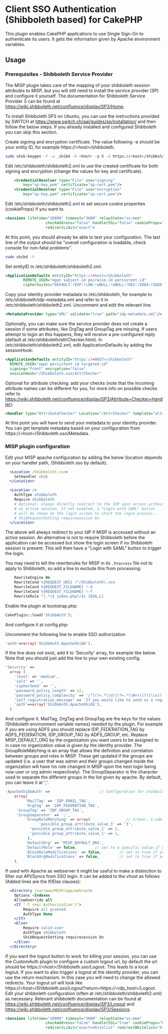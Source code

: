 # Client SSO Authentication (Shibboleth based) for CakePHP

This plugin enables CakePHP applications to use Single Sign-On to authenticate its users. It gets the information given by Apache environment variables.


## Usage

### Prerequisites - Shibboleth Service Provider
The MISP plugin takes care of the mapping of your shibboleth session attributes to MISP, but you will still need to install the service provider (SP) and configure it yourself. The documentation for Shibboleth Service Provider 3 can be found at https://wiki.shibboleth.net/confluence/display/SP3/Home.

To install Shibboleth SP3 on Ubuntu, you can use the instructions provided by SWITCH at https://www.switch.ch/aai/guides/sp/installation/ and then follow the below steps. If you already installed and configured Shibboleth you can skip this section.

Create signing and encryption certificate. The value following -e should be your entity ID, for example https://&lt;host&gt;/shibboleth.
```bash
sudo shib-keygen -f -u _shibd -h <host> -y 5 -e https://<host>/shibboleth -o /etc/shibboleth
```

Edit /etc/shibboleth/shibboleth2.xml to use the created certificate for both signing and encryption (change the values for key and certificate).
```xml
    <CredentialResolver type="File" use="signing"
        key="sp-key.pem" certificate="sp-cert.pem"/>
    <CredentialResolver type="File" use="encryption"
        key="sp-key.pem" certificate="sp-cert.pem"/>
```

Edit /etc/shibboleth/shibboleth2.xml to set secure cookie properties (cookieProps) if you want to.
```xml
<Sessions lifetime="28800" timeout="3600" relayState="ss:mem"
                  checkAddress="false" handlerSSL="false" cookieProps="https"
                  redirectLimit="exact">
```

At this point, you should already be able to test your configuration. The last line of the output should be "overall configuration is loadable, check console for non-fatal problems".
```bash
sudo shibd -t
```

Set entityID in /etc/shibboleth/shibboleth2.xml.
```xml
<ApplicationDefaults entityID="https://<host>/shibboleth"
        REMOTE_USER="eppn subject-id pairwise-id persistent-id"
        cipherSuites="DEFAULT:!EXP:!LOW:!aNULL:!eNULL:!DES:!IDEA:!SEED:!RC4:!3DES:!kRSA:!SSLv2:!SSLv3:!TLSv1:!TLSv1.1">
```

Copy your identity provider metadata to /etc/shibboleth, for example to /etc/shibboleth/idp-metadata.xml and refer to it in /etc/shibboleth/shibboleth2.xml. Uncomment and edit the relevant line.
```xml
<MetadataProvider type="XML" validate="true" path="idp-metadata.xml"/>
```

Optionally, you can make sure the service provider does not create a session if some attributes, like OrgTag and GroupTag are missing. If users attempt to login an this happens, they will receive a pre-configured reply (default at /etc/shibboleth/attrChecker.html).
In /etc/shibboleth/shibboleth2.xml, edit ApplicationDefaults by adding the sessionHook:
```xml
<ApplicationDefaults entityID="https://<HOST>/shibboleth"
  REMOTE_USER="eppn persistent-id targeted-id"
  signing="front" encryption="false"
  sessionHook="/Shibboleth.sso/AttrChecker"
```
Optional for attribute checking: add your checks (note that the incoming attribute names can be different for you, for more info on possible checks refer to https://wiki.shibboleth.net/confluence/display/SP3/Attribute+Checker+Handler):
```xml
<Handler type="AttributeChecker" Location="/AttrChecker" template="attrChecker.html" attributes="OrgTag GroupTag" flushSession="true"/>
```

At this point you will have to send your metadata to your identity provider. You can get template metadata based on your configuration from https://&lt;host&gt;/Shibboleth.sso/Metadata.

### MISP plugin configuration

Edit your MISP apache configuration by adding the below (location depends on your handler path, /Shibboleth.sso by default).
```Apache
  <Location /Shibboleth.sso>
    SetHandler shib
  </Location>

  <Location />
    AuthType shibboleth
    Require shibboleth
    # Optional: always directly redirect to the IdP upon access without
    # an active session. If not enabled, a "Login with SAML" button
    # will be shown on the login screen to start the login process..
    # ShibRequestSetting requiresession On
  </Location>

```

The above will always redirect to your IdP if MISP is accessed without
an active session. An alternative is not to require Shibboleth before
the application can be accessed but show the login screen if no
Shibboleth session is present. This will then have a
"Login with SAML" button to trigger the login.

You may need to tell the rewriterules for MISP in its `.htaccess` file not to apply to Shibboleth, so add a line to exclude this from processing:

```Apache
    RewriteEngine On
    RewriteCond %{REQUEST_URI} !^/Shibboleth\.sso
    RewriteCond %{REQUEST_FILENAME} !-d
    RewriteCond %{REQUEST_FILENAME} !-f
    RewriteRule ^(.*)$ index.php?/$1 [QSA,L]
```

Enable the plugin at bootstrap.php:

```php
CakePlugin::load('ShibbAuth');
```

And configure it at config.php:

Uncomment the following line to enable SSO authorization
```php
'auth'=>array('ShibbAuth.ApacheShibb'),
```

If the line does not exist, add it to 'Security' array, for example like below. Note that you should just add the line to your own existing config.
```php
'Security' =>
  array (
    'level' => 'medium',
    'salt' => '',
    'cipherSeed' => '',
    'password_policy_length' => 12,
    'password_policy_complexity' => '/^((?=.*\\d)|(?=.*\\W+))(?![\\n])(?=.*[A-Z])(?=.*[a-z]).*$|.{16,}/',
    'self_registration_message' => 'If you would like to send us a registration request, please fill out the form below. Make sure you fill out as much information as possible in order to ease the task of the administrators.',
    'auth'=>array('ShibbAuth.ApacheShibb'),
  )
```

And configure it. MailTag, OrgTag and GroupTag are the keys for the values (Shibboleth environment variable names) needed by the plugin.
For example if you are using ADFS you should replace IDP_FEDERATION_TAG by ADFS_FEDERATION, IDP_GROUP_TAG by ADFS_GROUP, etc.
Replace MISP_DEFAULT_ORG by the organization you want users to be assigned to in case no organization value is given by the identity provider.
The GroupRoleMatching is an array that allows the definition and correlation between groups and roles in MISP. These get updated
if the groups are updated (i.e. a user that was admin and their groups changed inside the organization will have his role changed in MISP
upon the next login being now user or org admin respectively). The GroupSeparator is the character used to separate the different groups
in the list given by apache. By default, you can leave it at ';'.

```php
'ApacheShibbAuth' =>                      // Configuration for shibboleth authentication
    array(
         'MailTag' => 'IDP_EMAIL_TAG',
         'OrgTag' => 'IDP_FEDERATION_TAG',
	 'GroupTag' => 'IDP_GROUP_TAG',
	 'GroupSeparator' => ';',
         'GroupRoleMatching' => array(                // 3:User, 1:admin. May be good to set "1" for the first user
               'possible_group_attribute_value_3' => '3',
	       'possible_group_attribute_value_2' => 2,
	       'possible_group_attribute_value_1' => 1,
          ),
         'DefaultOrg' => 'MISP_DEFAULT_ORG',
         'DefaultRole' => false,        // set to a specific value if you wish to hard-set users created via ApacheShibbAuth
         'BlockRoleModifications' => false,        // set to true if you wish for the roles never to be updated during login. Especially useful if you manually change roles in MISP
         'BlockOrgModifications' => false,         // set to true if you wish for the organizations never to be updated during login. Especially useful if you manually change orgs in MISP
    ),
```

If used with Apache as webserver it might be useful to make a distinction to filter out API/Syncs from SSO login. It can be added to the vhost as follows (Added lines are the If/Else clauses):

```Apache
  <Directory /var/www/MISP/app/webroot>
    Options -Indexes
    AllowOverride all
    <If "-T req('Authorization')">
        Require all granted
        AuthType None
    </If>
    <Else>
        Require valid-user
        AuthType shibboleth
        ShibRequestSetting requiresession On
    </Else>
  </Directory>
```

If you want the logout button to work for killing your session, you can use the CustomAuth plugin to configure a custom logout url, by default the url should be https://&lt;host&gt;/Shibboleth.sso/Logout. This leads to a local logout. If you want to also trigger a logout at the identity provider, you can use the return mechanism. In this case you will need to change the allowed redirects. Your logout url will look like https://&lt;host&gt;/Shibboleth.sso/Logout?return=https://<idp_host>/Logout. Edit your shibboleth configuration (often at /etc/shibboleth/shibboleth2.xml) as necessary. Relevant shibboleth documentation can be found at https://wiki.shibboleth.net/confluence/display/SP3/Logout and https://wiki.shibboleth.net/confluence/display/SP3/Sessions.
```xml
<Sessions lifetime="28800" timeout="3600" relayState="ss:mem"
                  checkAddress="false" handlerSSL="true" cookieProps="https"
                  redirectLimit="exact+whitelist" redirectWhitelist="https://<idp_host>">
```


